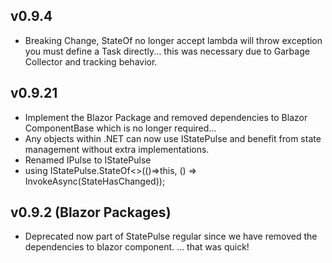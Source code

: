 ## v0.9.4
- Breaking Change, StateOf no longer accept lambda will throw exception you must define a Task directly... this was necessary due to Garbage Collector and tracking behavior.

## v0.9.21
- Implement the Blazor Package and removed dependencies to Blazor ComponentBase which is no longer required... 
- Any objects within .NET can now use IStatePulse and benefit from state management without extra implementations.
- Renamed IPulse to IStatePulse
- using IStatePulse.StateOf<>(()=>this, () => InvokeAsync(StateHasChanged));


## v0.9.2 (Blazor Packages)
- Deprecated now part of StatePulse regular since we have removed the dependencies to blazor component.
... that was quick!


